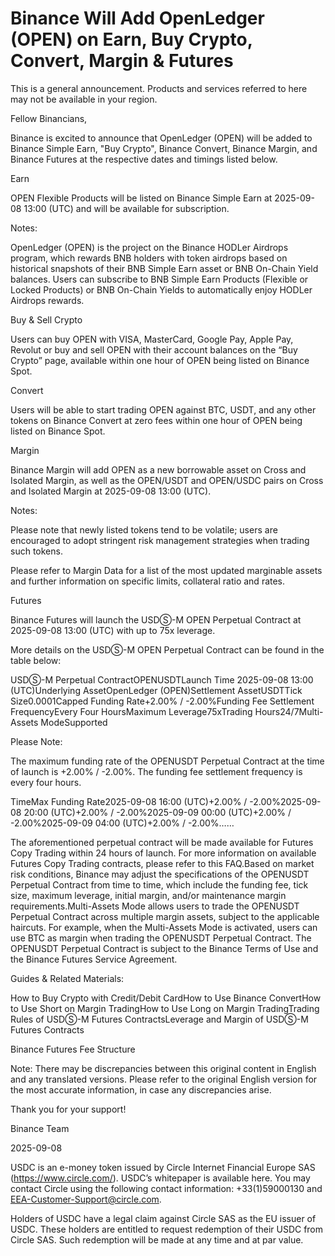 # Binance Will Add OpenLedger (OPEN) on Earn, Buy Crypto, Convert, Margin & Futures

This is a general announcement. Products and services referred to here may not be available in your region. 

Fellow Binancians,

Binance is excited to announce that OpenLedger (OPEN) will be added to Binance Simple Earn, "Buy Crypto", Binance Convert, Binance Margin, and Binance Futures at the respective dates and timings listed below.

Earn

OPEN Flexible Products will be listed on Binance Simple Earn at 2025-09-08 13:00 (UTC) and will be available for subscription.

Notes:

OpenLedger (OPEN) is the project on the Binance HODLer Airdrops program, which rewards BNB holders with token airdrops based on historical snapshots of their BNB Simple Earn asset or BNB On-Chain Yield balances. Users can subscribe to BNB Simple Earn Products (Flexible or Locked Products) or BNB On-Chain Yields to automatically enjoy HODLer Airdrops rewards.

Buy & Sell Crypto

Users can buy OPEN with VISA, MasterCard, Google Pay, Apple Pay, Revolut or buy and sell OPEN with their account balances on the “Buy Crypto” page, available within one hour of OPEN being listed on Binance Spot. 

Convert

Users will be able to start trading OPEN against BTC, USDT, and any other tokens on Binance Convert at zero fees within one hour of OPEN being listed on Binance Spot. 

Margin

Binance Margin will add OPEN as a new borrowable asset on Cross and Isolated Margin, as well as the OPEN/USDT and OPEN/USDC pairs on Cross and Isolated Margin at 2025-09-08 13:00 (UTC).

Notes: 

Please note that newly listed tokens tend to be volatile; users are encouraged to adopt stringent risk management strategies when trading such tokens.

Please refer to Margin Data for a list of the most updated marginable assets and further information on specific limits, collateral ratio and rates.

Futures

Binance Futures will launch the USDⓈ-M OPEN Perpetual Contract at 2025-09-08 13:00 (UTC) with up to 75x leverage. 

More details on the USDⓈ-M OPEN Perpetual Contract can be found in the table below:

USDⓈ-M Perpetual ContractOPENUSDTLaunch Time 2025-09-08 13:00 (UTC)Underlying AssetOpenLedger (OPEN)Settlement AssetUSDTTick Size0.0001Capped Funding Rate+2.00% / -2.00%Funding Fee Settlement FrequencyEvery Four HoursMaximum Leverage75xTrading Hours24/7Multi-Assets ModeSupported

Please Note: 

The maximum funding rate of the OPENUSDT Perpetual Contract at the time of launch is +2.00% / -2.00%. The funding fee settlement frequency is every four hours.

TimeMax Funding Rate2025-09-08 16:00 (UTC)+2.00% / -2.00%2025-09-08 20:00 (UTC)+2.00% / -2.00%2025-09-09 00:00 (UTC)+2.00% / -2.00%2025-09-09 04:00 (UTC)+2.00% / -2.00%……

The aforementioned perpetual contract will be made available for Futures Copy Trading within 24 hours of launch. For more information on available Futures Copy Trading contracts, please refer to this FAQ.Based on market risk conditions, Binance may adjust the specifications of the OPENUSDT Perpetual Contract from time to time, which include the funding fee, tick size, maximum leverage, initial margin, and/or maintenance margin requirements.Multi-Assets Mode allows users to trade the OPENUSDT Perpetual Contract across multiple margin assets, subject to the applicable haircuts. For example, when the Multi-Assets Mode is activated, users can use BTC as margin when trading the OPENUSDT Perpetual Contract. The OPENUSDT Perpetual Contract is subject to the Binance Terms of Use and the Binance Futures Service Agreement.

Guides & Related Materials:

How to Buy Crypto with Credit/Debit CardHow to Use Binance ConvertHow to Use Short on Margin TradingHow to Use Long on Margin TradingTrading Rules of USDⓈ-M Futures ContractsLeverage and Margin of USDⓈ-M Futures Contracts

Binance Futures Fee Structure

Note: There may be discrepancies between this original content in English and any translated versions. Please refer to the original English version for the most accurate information, in case any discrepancies arise.

Thank you for your support!

Binance Team

2025-09-08

USDC is an e-money token issued by Circle Internet Financial Europe SAS (https://www.circle.com/). USDC’s whitepaper is available here. You may contact Circle using the following contact information: +33(1)59000130 and EEA-Customer-Support@circle.com. 

Holders of USDC have a legal claim against Circle SAS as the EU issuer of USDC. These holders are entitled to request redemption of their USDC from Circle SAS. Such redemption will be made at any time and at par value.